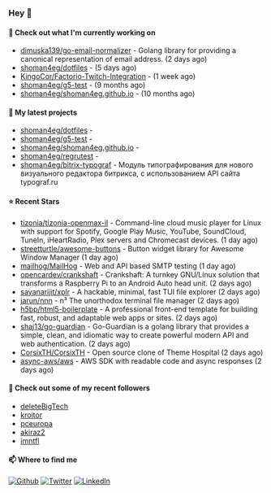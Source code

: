 ### Hey 👋

#### 👷 Check out what I'm currently working on

- [dimuska139/go-email-normalizer](https://github.com/dimuska139/go-email-normalizer) - Golang library for providing a canonical representation of email address. (2 days ago)
- [shoman4eg/dotfiles](https://github.com/shoman4eg/dotfiles) -  (5 days ago)
- [KingoCor/Factorio-Twitch-Integration](https://github.com/KingoCor/Factorio-Twitch-Integration) -  (1 week ago)
- [shoman4eg/g5-test](https://github.com/shoman4eg/g5-test) -  (9 months ago)
- [shoman4eg/shoman4eg.github.io](https://github.com/shoman4eg/shoman4eg.github.io) -  (10 months ago)

#### 🌱 My latest projects

- [shoman4eg/dotfiles](https://github.com/shoman4eg/dotfiles) - 
- [shoman4eg/g5-test](https://github.com/shoman4eg/g5-test) - 
- [shoman4eg/shoman4eg.github.io](https://github.com/shoman4eg/shoman4eg.github.io) - 
- [shoman4eg/regrutest](https://github.com/shoman4eg/regrutest) - 
- [shoman4eg/bitrix-typograf](https://github.com/shoman4eg/bitrix-typograf) - Модуль типографирования для нового визуального редактора битрикса, с использованием API сайта typograf.ru

#### ⭐ Recent Stars

- [tizonia/tizonia-openmax-il](https://github.com/tizonia/tizonia-openmax-il) - Command-line cloud music player for Linux with support for Spotify, Google Play Music, YouTube, SoundCloud, TuneIn, iHeartRadio, Plex servers and Chromecast devices. (1 day ago)
- [streetturtle/awesome-buttons](https://github.com/streetturtle/awesome-buttons) - Button widget library for Awesome Window Manager (1 day ago)
- [mailhog/MailHog](https://github.com/mailhog/MailHog) - Web and API based SMTP testing (1 day ago)
- [opencardev/crankshaft](https://github.com/opencardev/crankshaft) - Crankshaft: A turnkey GNU/Linux solution that transforms a Raspberry Pi to an Android Auto head unit. (2 days ago)
- [sayanarijit/xplr](https://github.com/sayanarijit/xplr) - A hackable, minimal, fast TUI file explorer (2 days ago)
- [jarun/nnn](https://github.com/jarun/nnn) - n³ The unorthodox terminal file manager (2 days ago)
- [h5bp/html5-boilerplate](https://github.com/h5bp/html5-boilerplate) - A professional front-end template for building fast, robust, and adaptable web apps or sites. (2 days ago)
- [shaj13/go-guardian](https://github.com/shaj13/go-guardian) - Go-Guardian is a golang library that provides a simple, clean, and idiomatic way to create powerful modern API and web authentication. (2 days ago)
- [CorsixTH/CorsixTH](https://github.com/CorsixTH/CorsixTH) - Open source clone of Theme Hospital (2 days ago)
- [async-aws/aws](https://github.com/async-aws/aws) - AWS SDK with readable code and async responses (2 days ago)

#### 👯 Check out some of my recent followers

- [deleteBigTech](https://github.com/deleteBigTech)
- [kroitor](https://github.com/kroitor)
- [pceuropa](https://github.com/pceuropa)
- [akiraz2](https://github.com/akiraz2)
- [imntfl](https://github.com/imntfl)


#### 📫 Where to find me
<p>
<a href="https://github.com/shoman4eg" target="_blank"><img alt="Github" src="https://img.shields.io/badge/GitHub-%2312100E.svg?&style=for-the-badge&logo=Github&logoColor=white" /></a>
<a href="https://twitter.com/shoman4eg" target="_blank"><img alt="Twitter" src="https://img.shields.io/badge/twitter-%231DA1F2.svg?&style=for-the-badge&logo=twitter&logoColor=white" /></a>
<a href="https://www.linkedin.com/in/artemdubinin/" target="_blank"><img alt="LinkedIn" src="https://img.shields.io/badge/linkedin-%230077B5.svg?&style=for-the-badge&logo=linkedin&logoColor=white" /></a>
</p>
